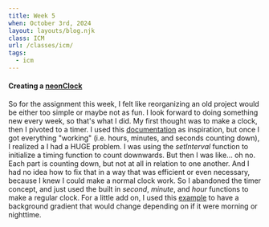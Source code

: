 ```yaml
---
title: Week 5
when: October 3rd, 2024
layout: layouts/blog.njk
class: ICM
url: /classes/icm/
tags:
  - icm
---
```


#### Creating a [neonClock](https://editor.p5js.org/oliviaemlee/sketches/eDbr3VwBv)

So for the assignment this week, I felt like reorganizing an old project would be either too
simple or maybe not as fun. I look forward to doing something new every week, so that's what I did.
My first thought was to make a clock, then I pivoted to a timer. I used this [documentation](https://editor.p5js.org/denaplesk2/sketches/ryIBFP_lG)
as inspiration, but once I got everything "working" (i.e. hours, minutes, and seconds counting down), I realized a I had a HUGE
problem. I was using the <i>setInterval</i> function to initialize a timing function to count downwards. But then I was like... oh no.
Each part is counting down, but not at all in relation to one another. And I had no idea how to fix that in a way that was efficient or
even necessary, because I knew I could make a normal clock work. So I abandoned the timer concept, and just used the built in <i>second</i>, <i>minute</i>,
and <i>hour</i> functions to make a regular clock. For a little add on, I used this [example](https://editor.p5js.org/nilampwns/sketches/OITbr5lx) to have a background
gradient that would change depending on if it were morning or nighttime.
